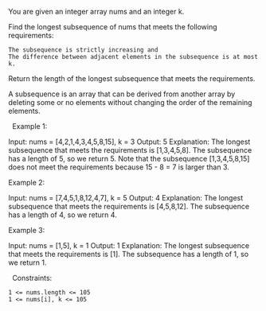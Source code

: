 You are given an integer array nums and an integer k.

Find the longest subsequence of nums that meets the following requirements:


	The subsequence is strictly increasing and
	The difference between adjacent elements in the subsequence is at most k.


Return the length of the longest subsequence that meets the requirements.

A subsequence is an array that can be derived from another array by deleting some or no elements without changing the order of the remaining elements.

 
Example 1:

Input: nums = [4,2,1,4,3,4,5,8,15], k = 3
Output: 5
Explanation:
The longest subsequence that meets the requirements is [1,3,4,5,8].
The subsequence has a length of 5, so we return 5.
Note that the subsequence [1,3,4,5,8,15] does not meet the requirements because 15 - 8 = 7 is larger than 3.


Example 2:

Input: nums = [7,4,5,1,8,12,4,7], k = 5
Output: 4
Explanation:
The longest subsequence that meets the requirements is [4,5,8,12].
The subsequence has a length of 4, so we return 4.


Example 3:

Input: nums = [1,5], k = 1
Output: 1
Explanation:
The longest subsequence that meets the requirements is [1].
The subsequence has a length of 1, so we return 1.


 
Constraints:


	1 <= nums.length <= 105
	1 <= nums[i], k <= 105

